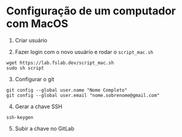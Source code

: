 # Configuração de um computador com MacOS

1) Criar usuário

2) Fazer login com o novo usuário e rodar o `script_mac.sh`
```
wget https://lab.fslab.dev/script_mac.sh
sudo sh script
```

3) Configurar o git
```
git config --global user.name "Nome Completo"
git config --global user.email "nome.sobrenome@gmail.com"
```

4) Gerar a chave SSH
```
ssh-keygen
```

5) Subir a chave no GitLab
